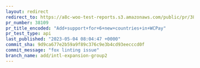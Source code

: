 ```yaml
---
layout: redirect
redirect_to: https://a8c-woo-test-reports.s3.amazonaws.com/public/pr/38109/api/index.html
pr_number: 38109
pr_title_encoded: "Add+support+for+6+new+countries+in+WCPay"
pr_test_type: api
last_published: "2023-05-04 08:04:47 +0000"
commit_sha: 9d9ca677e2b59a9f89c376c9e3b4cd93eecccd0f
commit_message: "fox linting issue"
branch_name: add/intl-expansion-group2
---
```

